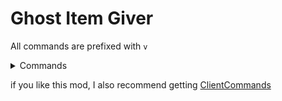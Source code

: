 
# Ghost Item Giver

All commands are prefixed with ```v```

<details>
<summary>Commands</summary>

| Command                                 | Description                                                                  |
|-----------------------------------------|------------------------------------------------------------------------------|
| ```vget <item stack> <count>```         | Gives yourself a ghost item. In Creative it will be ghost, until you use it. |
| ```vsetblock <blockPos> <blockState>``` | Sets a the block at <blockPos> to the block <blockState>.                    |

</details> 

if you like this mod, I also recommend getting [ClientCommands](https://modrinth.com/mod/client-commands)